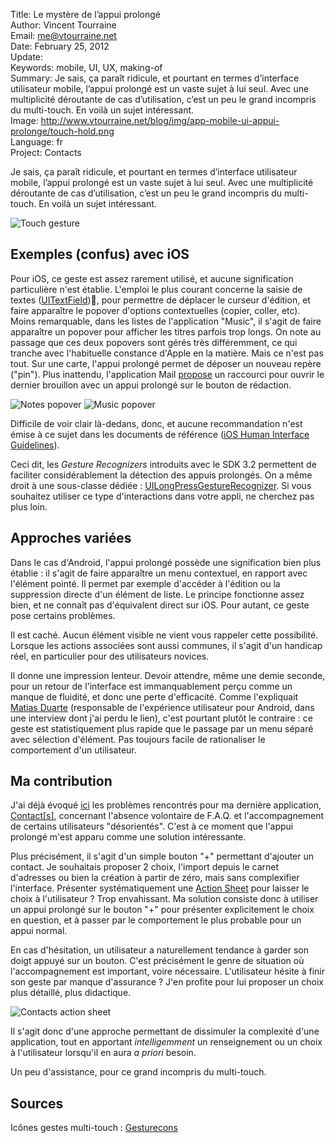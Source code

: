 Title:    Le mystère de l’appui prolongé  
Author:   Vincent Tourraine  
Email:    me@vtourraine.net  
Date:     February 25, 2012  
Update:   
Keywords: mobile, UI, UX, making-of  
Summary:  Je sais, ça paraît ridicule, et pourtant en termes d’interface utilisateur mobile, l’appui prolongé est un vaste sujet à lui seul. Avec une multiplicité déroutante de cas d’utilisation, c’est un peu le grand incompris du multi-touch. En voilà un sujet intéressant.  
Image:    http://www.vtourraine.net/blog/img/app-mobile-ui-appui-prolonge/touch-hold.png  
Language: fr  
Project:  Contacts  

<p>Je sais, ça paraît ridicule, et pourtant en termes d’interface utilisateur mobile, l’appui prolongé est un vaste sujet à lui seul. Avec une multiplicité déroutante de cas d’utilisation, c’est un peu le grand incompris du multi-touch. En voilà un sujet intéressant.</p>

<div class="slideshow">
	<img src="http://www.vtourraine.net/blog/img/app-mobile-ui-appui-prolonge/touch-hold.png" class="nostyle" alt="Touch gesture" />
</div>

<h2>Exemples (confus) avec iOS</h2>
<p>Pour iOS, ce geste est assez rarement utilisé, et aucune signification particulière n'est établie. L'emploi le plus courant concerne la saisie de textes (<a href="https://developer.apple.com/library/ios/documentation/uikit/reference/UITextField_Class/">UITextField</a>), pour permettre de déplacer le curseur d'édition, et faire apparaître le popover d'options contextuelles (copier, coller, etc). Moins remarquable, dans les listes de l'application "Music", il s'agit de faire apparaître un popover pour afficher les titres parfois trop longs. On note au passage que ces deux popovers sont gérés très différemment, ce qui tranche avec l'habituelle constance d'Apple en la matière. Mais ce n'est pas tout. Sur une carte, l'appui prolongé permet de déposer un nouveau repère ("pin"). Plus inattendu, l'application Mail <a href="http://gizmodo.com/5887459/how-to-quickly-open-saved-email-drafts-in-ios">propose</a> un raccourci pour ouvrir le dernier brouillon avec un appui prolongé sur le bouton de rédaction.
</p>

<div class="slideshow">
	<img src="http://www.vtourraine.net/blog/img/app-mobile-ui-appui-prolonge/notes-popover.jpg" alt="Notes popover" />
	<img src="http://www.vtourraine.net/blog/img/app-mobile-ui-appui-prolonge/music-popover.jpg" alt="Music popover" />
</div>

<p>
	Difficile de voir clair là-dedans, donc, et aucune recommandation n'est émise à ce sujet dans les documents de référence (<a href="https://developer.apple.com/library/ios/#documentation/UserExperience/Conceptual/MobileHIG/Introduction/Introduction.html">iOS Human Interface Guidelines</a>).
</p>

<p>
	Ceci dit, les <em>Gesture Recognizers</em> introduits avec le SDK 3.2 permettent de faciliter considérablement la détection des appuis prolongés. On a même droit à une sous-classe dédiée : <a href="https://developer.apple.com/library/ios/#DOCUMENTATION/UIKit/Reference/UILongPressGestureRecognizer_Class/Reference/Reference.html">UILongPressGestureRecognizer</a>. Si vous souhaitez utiliser ce type d'interactions dans votre appli, ne cherchez pas plus loin.
</p>

<h2>Approches variées</h2>
<p>
	Dans le cas d'Android, l'appui prolongé possède une signification bien plus établie : il s'agit de faire apparaître un menu contextuel, en rapport avec l'élément pointé. Il permet par exemple d'accéder à l'édition ou la suppression directe d'un élément de liste. Le principe fonctionne assez bien, et ne connaît pas d'équivalent direct sur iOS. Pour autant, ce geste pose certains problèmes.
</p>
<p>
	Il est caché. Aucun élément visible ne vient vous rappeler cette possibilité. Lorsque les actions associées sont aussi communes, il s'agit d'un handicap réel, en particulier pour des utilisateurs novices.
</p>
<p>
	Il donne une impression lenteur. Devoir attendre, même une demie seconde, pour un retour de l'interface est immanquablement perçu comme un manque de fluidité, et donc une perte d'efficacité. Comme l'expliquait <a href="https://plus.google.com/114892667463719782631">Matias Duarte</a> (responsable de l'expérience utilisateur pour Android, dans une interview dont j'ai perdu le lien), c'est pourtant plutôt le contraire : ce geste est statistiquement plus rapide que le passage par un menu séparé avec sélection d'élément. Pas toujours facile de rationaliser le comportement d'un utilisateur.
</p>

<h2>Ma contribution</h2>
<p>
	J'ai déjà évoqué <a href="http://www.vtourraine.net/blog/app-mobile-guide-utilisation">ici</a> les problèmes rencontrés pour ma dernière application, <a href="http://www.studioamanga.com/contacts/">Contact[s]</a>, concernant l'absence volontaire de F.A.Q. et l'accompagnement de certains utilisateurs "désorientés". C'est à ce moment que l'appui prolongé m'est apparu comme une solution intéressante.
</p>
<p>
	Plus précisément, il s'agit d'un simple bouton "+" permettant d'ajouter un contact. Je souhaitais proposer 2 choix, l'import depuis le carnet d'adresses ou bien la création à partir de zéro, mais sans complexifier l'interface. Présenter systématiquement une <a href="https://developer.apple.com/library/ios/documentation/uikit/reference/UIActionSheet_Class/">Action Sheet</a> pour laisser le choix à l'utilisateur ? Trop envahissant. Ma solution consiste donc à utiliser un appui prolongé sur le bouton "+" pour présenter explicitement le choix en question, et à passer par le comportement le plus probable pour un appui normal.
</p>
<p>
	En cas d'hésitation, un utilisateur a naturellement tendance à garder son doigt appuyé sur un bouton. C'est précisément le genre de situation où l'accompagnement est important, voire nécessaire. L'utilisateur hésite à finir son geste par manque d'assurance ? J'en profite pour lui proposer un choix plus détaillé, plus didactique.
</p>

<div class="slideshow">
	<img src="http://www.vtourraine.net/blog/img/app-mobile-ui-appui-prolonge/contacts-action-sheet.png" class="nostyle" alt="Contacts action sheet" />
</div>

<p>
	Il s'agit donc d'une approche permettant de dissimuler la complexité d'une application, tout en apportant <em>intelligemment</em> un renseignement ou un choix à l'utilisateur lorsqu'il en aura <em>a priori</em> besoin. 
</p>
<p>
	Un peu d'assistance, pour ce grand incompris du multi-touch.
</p>

<h2>Sources</h2>
<p>
	Icônes gestes multi-touch : <a href="http://gesturecons.com/">Gesturecons</a>
</p>